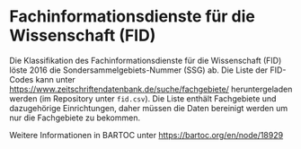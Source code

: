 # Fachinformationsdienste für die Wissenschaft (FID)

Die Klassifikation des Fachinformationsdienste für die Wissenschaft (FID) löste 2016 die Sondersammelgebiets-Nummer (SSG) ab. Die Liste der FID-Codes kann unter <https://www.zeitschriftendatenbank.de/suche/fachgebiete/> heruntergeladen werden (im Repository unter `fid.csv`). Die Liste enthält Fachgebiete und dazugehörige Einrichtungen, daher müssen die Daten bereinigt werden um nur die Fachgebiete zu bekommen.

Weitere Informationen in BARTOC unter <https://bartoc.org/en/node/18929>
